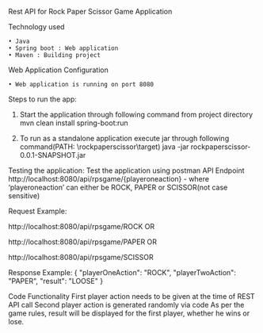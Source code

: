 Rest API for Rock Paper Scissor Game Application

Technology used

    • Java
    • Spring boot : Web application
    • Maven : Building project

Web Application Configuration

    • Web application is running on port 8080

Steps to run the app:

1) Start the application through following command from project directory
mvn clean install spring-boot:run 

2) To run as a standalone application execute jar through following command(PATH: \rockpaperscissor\target)
java -jar rockpaperscissor-0.0.1-SNAPSHOT.jar

Testing the application:
Test the application using postman API 
Endpoint
http://localhost:8080/api/rpsgame/{playeroneaction}  - where ‘playeroneaction’ can either be ROCK, PAPER or SCISSOR(not case sensitive)

Request Example:

http://localhost:8080/api/rpsgame/ROCK OR

http://localhost:8080/api/rpsgame/PAPER OR

http://localhost:8080/api/rpsgame/SCISSOR

Response Example:
{
    "playerOneAction": "ROCK",
    "playerTwoAction": "PAPER",
    "result": "LOOSE"
}


Code Functionality
First player action needs to be given at the time of REST API call
Second player action is generated randomly via code
As per the game rules, result will be displayed for the first player, whether he wins or lose.
